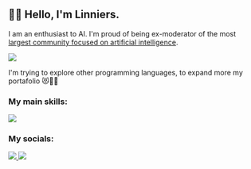 ## 👋🏻 Hello, I'm Linniers.
I am an enthusiast to AI. I'm proud of being ex-moderator of the most [largest community focused on artificial intelligence](https://discord.gg/IAHispano).

<a href="https://github-readme-stats.vercel.app/api?username=linniers-dev&show_icons=true&theme=dark#gh-dark-mode-only" target="_blank">
  <img src="https://github-readme-stats.vercel.app/api?username=linniers-dev&show_icons=true&theme=dark#gh-dark-mode-only" />
</a>

I'm trying to explore other programming languages, to expand more my portafolio 😻👨‍💻

### My main skills:
<a href="https://skillicons.dev">
  <img src="https://skillicons.dev/icons?i=js,python,nextjs,html,css" />
</a>

### My socials:
<a href="https://discord.com/users/1033424130109866134">
  <img src="https://skillicons.dev/icons?i=discord" />
  <link href="https://discord.com/users/1033424130109866134">
</a>
<a href="https://twitter.com/SoProMaxing">
  <img src="https://skillicons.dev/icons?i=twitter" />
  <link href="https://discord.com/users/1033424130109866134">
</a>
